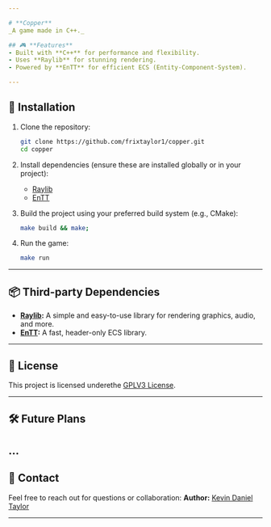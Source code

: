 ```yaml
---

# **Copper** 
_A game made in C++._

## 🎮 **Features**
- Built with **C++** for performance and flexibility.
- Uses **Raylib** for stunning rendering.
- Powered by **EnTT** for efficient ECS (Entity-Component-System).

---
```


## 🚀 **Installation**

1. Clone the repository:
   ```bash
   git clone https://github.com/frixtaylor1/copper.git
   cd copper
   ```

2. Install dependencies (ensure these are installed globally or in your project):
   - [Raylib](https://github.com/raysan5/raylib)
   - [EnTT](https://github.com/skypjack/entt)

3. Build the project using your preferred build system (e.g., CMake):
   ```bash
   make build && make;
   ```

4. Run the game:
   ```bash
   make run
   ```

---

## 📦 **Third-party Dependencies**

- **[Raylib](https://github.com/raysan5/raylib):** A simple and easy-to-use library for rendering graphics, audio, and more.
- **[EnTT](https://github.com/skypjack/entt):** A fast, header-only ECS library.

---

## 📜 **License**
This project is licensed underethe [GPLV3 License](LICENSE).

---

## 🛠 **Future Plans**
...
---

## 🤝 **Contact**
Feel free to reach out for questions or collaboration:
**Author:** [Kevin Daniel Taylor](https://github.com/frixtaylor1)

---
